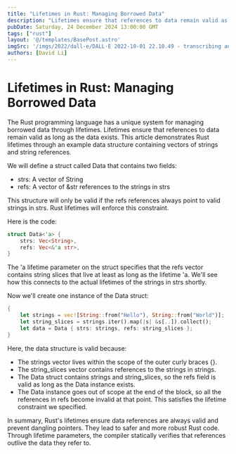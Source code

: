 ```yaml
---
title: "Lifetimes in Rust: Managing Borrowed Data"
description: "Lifetimes ensure that references to data remain valid as long as the data exists. This article demonstrates Rust lifetimes through an example data structure containing vectors of strings and string references."
pubDate: Saturday, 24 December 2024 13:00:00 GMT
tags: ["rust"]
layout: '@/templates/BasePost.astro'
imgSrc: '/imgs/2022/dall-e/DALL·E 2022-10-01 22.10.49 - transcribing audio to text.png'
authors: [David Li]
---
```



# Lifetimes in Rust: Managing Borrowed Data 
The Rust programming language has a unique system for managing borrowed data through lifetimes. Lifetimes ensure that references to data remain valid as long as the data exists. This article demonstrates Rust lifetimes through an example data structure containing vectors of strings and string references.

We will define a struct called Data that contains two fields: 

- strs: A vector of String 
- refs: A vector of &str references to the strings in strs 

This structure will only be valid if the refs references always point to valid strings in strs. Rust lifetimes will enforce this constraint.

Here is the code:

```rust
struct Data<'a> {  
    strs: Vec<String>, 
    refs: Vec<&'a str>, 
} 
```

The 'a lifetime parameter on the struct specifies that the refs vector contains string slices that live at least as long as the lifetime 'a. We'll see how this connects to the actual lifetimes of the strings in strs shortly.

Now we'll create one instance of the Data struct:

```rust
{  
    let strings = vec![String::from("Hello"), String::from("World")]; 
    let string_slices = strings.iter().map(|s| &s[..]).collect();  
    let data = Data { strs: strings, refs: string_slices }; 
} 
```

Here, the data structure is valid because:

- The strings vector lives within the scope of the outer curly braces {}. 
- The string_slices vector contains references to the strings in strings. 
- The Data struct contains strings and string_slices, so the refs field is valid as long as the Data instance exists. 
- The Data instance goes out of scope at the end of the block, so all the references in refs become invalid at that point. This satisfies the lifetime constraint we specified.

In summary, Rust's lifetimes ensure data references are always valid and prevent dangling pointers. They lead to safer and more robust Rust code. Through lifetime parameters, the compiler statically verifies that references outlive the data they refer to.